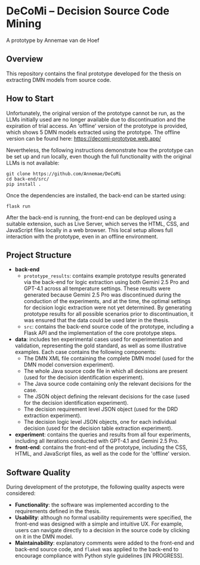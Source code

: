 # DeCoMi – Decision Source Code Mining  
A prototype by Annemae van de Hoef  

## Overview
This repository contains the final prototype developed for the thesis on extracting DMN models from source code.

## How to Start  
Unfortunately, the original version of the prototype cannot be run, as the LLMs initially used are no longer available due to discontinuation and the expiration of trial access. An 'offline' version of the prototype is provided, which shows 5 DMN models extracted using the prototype. The offline version can be found here: https://decomi-prototype.web.app/

Nevertheless, the following instructions demonstrate how the prototype can be set up and run locally, even though the full functionality with the original LLMs is not available:

```shell
git clone https://github.com/Annemae/DeCoMi
cd back-end/src/
pip install .
```
Once the dependencies are installed, the back-end can be started using:

```shell
flask run
```

After the back-end is running, the front-end can be deployed using a suitable extension, such as Live Server, which serves the HTML, CSS, and JavaScript files locally in a web browser. This local setup allows full interaction with the prototype, even in an offline environment.

## Project Structure  
- **back-end**  
  - `prototype_results`: contains example prototype results generated via the back-end for logic extraction using both Gemini 2.5 Pro and GPT-4.1 across all temperature settings. These results were generated because Gemini 2.5 Pro was discontinued during the conduction of the experiments, and at the time, the optimal settings for decision logic extraction were not yet determined. By generating prototype results for all possible scenarios prior to discontinuation, it was ensured that the data could be used later in the thesis.
  - `src`: contains the back-end source code of the prototype, including a Flask API and the implementation of the core prototype steps.
- **data**: includes ten experimental cases used for experimentation and validation, representing the gold standard, as well as some illustrative examples. Each case contains the following components:
  - The DMN XML file containing the complete DMN model (used for the DMN model conversion experiment).
  - The whole Java source code file in which all decisions are present (used for the decision identification experiment).
  - The Java source code containing only the relevant decisions for the case.
  - The JSON object defining the relevant decisions for the case (used for the decision identification experiment).
  - The decision requirement level JSON object (used for the DRD extraction experiment).
  - The decision logic level JSON objects, one for each individual decision (used for the decision table extraction experiment).
- **experiment**: contains the queries and results from all four experiments, including all iterations conducted with GPT-4.1 and Gemini 2.5 Pro.
- **front-end**: contains the front-end of the prototype, including the CSS, HTML, and JavaScript files, as well as the code for the 'offline' version.

## Software Quality  
During development of the prototype, the following quality aspects were considered:  

- **Functionality**: the software was implemented according to the requirements defined in the thesis.  
- **Usability**: although no formal usability requirements were specified, the front-end was designed with a simple and intuitive UX. For example, users can navigate directly to a decision in the source code by clicking on it in the DMN model.
- **Maintainability**: explanatory comments were added to the front-end and back-end source code, and `flake8` was applied to the back-end to encourage compliance with Python style guidelines [IN PROGRESS].  
